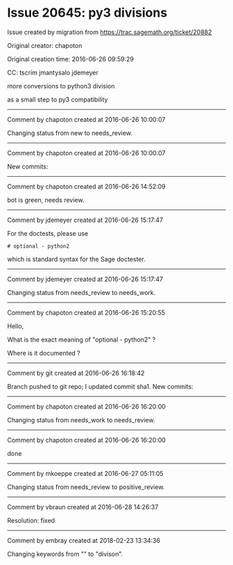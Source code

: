 # Issue 20645: py3 divisions

Issue created by migration from https://trac.sagemath.org/ticket/20882

Original creator: chapoton

Original creation time: 2016-06-26 09:59:29

CC:  tscrim jmantysalo jdemeyer

more conversions to python3 division

as a small step to py3 compatibility


---

Comment by chapoton created at 2016-06-26 10:00:07

Changing status from new to needs_review.


---

Comment by chapoton created at 2016-06-26 10:00:07

New commits:


---

Comment by chapoton created at 2016-06-26 14:52:09

bot is green, needs review.


---

Comment by jdemeyer created at 2016-06-26 15:17:47

For the doctests, please use

```
# optional - python2
```

which is standard syntax for the Sage doctester.


---

Comment by jdemeyer created at 2016-06-26 15:17:47

Changing status from needs_review to needs_work.


---

Comment by chapoton created at 2016-06-26 15:20:55

Hello,

What is the exact meaning of "optional - python2" ?

Where is it documented ?


---

Comment by git created at 2016-06-26 16:18:42

Branch pushed to git repo; I updated commit sha1. New commits:


---

Comment by chapoton created at 2016-06-26 16:20:00

Changing status from needs_work to needs_review.


---

Comment by chapoton created at 2016-06-26 16:20:00

done


---

Comment by mkoeppe created at 2016-06-27 05:11:05

Changing status from needs_review to positive_review.


---

Comment by vbraun created at 2016-06-28 14:26:37

Resolution: fixed


---

Comment by embray created at 2018-02-23 13:34:36

Changing keywords from "" to "divison".
